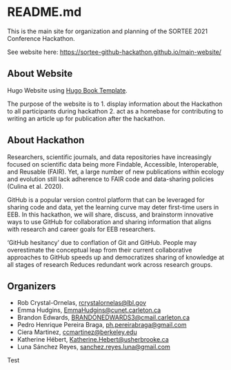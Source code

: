 # README.md

This is the main site for organization and planning of the SORTEE 2021 Conference Hackathon.  

See website here: https://sortee-github-hackathon.github.io/main-website/

## About Website

Hugo Website using [Hugo Book Template](https://themes.gohugo.io/hugo-book/).

The purpose of the website is to 1. display information about the Hackathon to all participants during hackathon 2. act as a homebase for contributing to writing an article up for publication after the hackathon.

## About Hackathon

Researchers, scientific journals, and data repositories have increasingly focused on scientific data being more Findable, Accessible, Interoperable, and Reusable (FAIR). Yet, a large number of new publications within ecology and evolution still lack adherence to FAIR code and data-sharing policies (Culina et al. 2020).

GitHub is a popular version control platform that can be leveraged for sharing code and data, yet the learning curve may deter first-time users in EEB. In this hackathon, we will share, discuss, and brainstorm innovative ways to use GitHub for collaboration and sharing information that aligns with research and career goals for EEB researchers.

‘GitHub hesitancy’ due to conflation of Git and GitHub. People may overestimate the conceptual leap from their current collaborative approaches to GitHub speeds up and democratizes sharing of knowledge at all stages of research Reduces redundant work across research groups.

## Organizers

-  Rob Crystal-Ornelas, rcrystalornelas@lbl.gov
-  Emma Hudgins, EmmaHudgins@cunet.carleton.ca
-  Brandon Edwards, BRANDONEDWARDS3@cmail.carleton.ca
-  Pedro Henrique Pereira Braga, ph.pereirabraga@gmail.com
-  Ciera Martinez, ccmartinez@berkeley.edu 
-  Katherine Hébert, Katherine.Hebert@usherbrooke.ca
-  Luna Sánchez Reyes, sanchez.reyes.luna@gmail.com


Test



